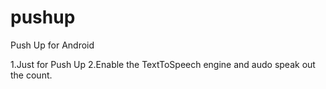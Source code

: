 pushup
======

Push Up for Android

1.Just for Push Up
2.Enable the TextToSpeech engine and audo speak out the count.
